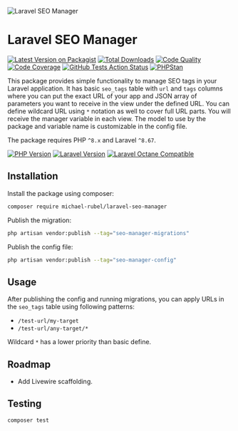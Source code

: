 ![Laravel SEO Manager](https://user-images.githubusercontent.com/37669560/147985811-a4cfb0f5-6486-49eb-b2b5-8ec9262d23a7.png)

# Laravel SEO Manager
[![Latest Version on Packagist](https://img.shields.io/packagist/v/michael-rubel/laravel-seo-manager.svg?style=flat-square&logo=packagist)](https://packagist.org/packages/michael-rubel/laravel-seo-manager)
[![Total Downloads](https://img.shields.io/packagist/dt/michael-rubel/laravel-seo-manager.svg?style=flat-square&logo=packagist)](https://packagist.org/packages/michael-rubel/laravel-seo-manager)
[![Code Quality](https://img.shields.io/scrutinizer/quality/g/michael-rubel/laravel-seo-manager.svg?style=flat-square&logo=scrutinizer)](https://scrutinizer-ci.com/g/michael-rubel/laravel-seo-manager/?branch=main)
[![Code Coverage](https://img.shields.io/scrutinizer/coverage/g/michael-rubel/laravel-seo-manager.svg?style=flat-square&logo=scrutinizer)](https://scrutinizer-ci.com/g/michael-rubel/laravel-seo-manager/?branch=main)
[![GitHub Tests Action Status](https://img.shields.io/github/workflow/status/michael-rubel/laravel-seo-manager/run-tests/main?style=flat-square&label=tests&logo=github)](https://github.com/michael-rubel/laravel-seo-manager/actions)
[![PHPStan](https://img.shields.io/github/workflow/status/michael-rubel/laravel-seo-manager/phpstan/main?style=flat-square&label=larastan&logo=laravel)](https://github.com/michael-rubel/laravel-seo-manager/actions)

This package provides simple functionality to manage SEO tags in your Laravel application. It has basic `seo_tags` table with `url` and `tags` columns where you can put the exact URL of your app and JSON array of parameters you want to receive in the view under the defined URL. You can define wildcard URL using `*` notation as well to cover full URL parts. You will receive the manager variable in each view. The model to use by the package and variable name is customizable in the config file.

The package requires PHP `^8.x` and Laravel `^8.67`.

[![PHP Version](https://img.shields.io/badge/php-^8.x-777BB4?style=flat-square&logo=php)](https://php.net)
[![Laravel Version](https://img.shields.io/badge/laravel-^8.67-FF2D20?style=flat-square&logo=laravel)](https://laravel.com)
[![Laravel Octane Compatible](https://img.shields.io/badge/octane-compatible-success?style=flat-square&logo=laravel)](https://github.com/laravel/octane)

## Installation
Install the package using composer:
```bash
composer require michael-rubel/laravel-seo-manager
```

Publish the migration:
```bash
php artisan vendor:publish --tag="seo-manager-migrations"
```

Publish the config file:
```bash
php artisan vendor:publish --tag="seo-manager-config"
```

## Usage
After publishing the config and running migrations, you can apply URLs in the `seo_tags` table using following patterns:
- `/test-url/my-target`
- `/test-url/any-target/*`

Wildcard `*` has a lower priority than basic define.

## Roadmap
- Add Livewire scaffolding.

## Testing
```bash
composer test
```
